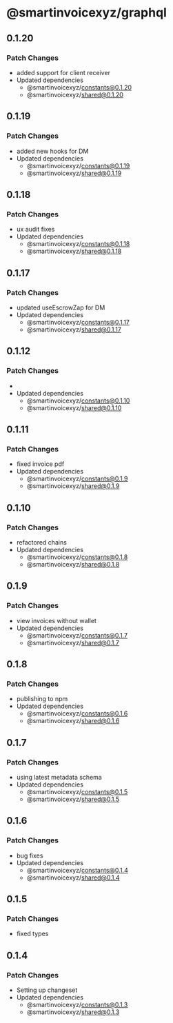 # @smartinvoicexyz/graphql

## 0.1.20

### Patch Changes

- added support for client receiver
- Updated dependencies
  - @smartinvoicexyz/constants@0.1.20
  - @smartinvoicexyz/shared@0.1.20

## 0.1.19

### Patch Changes

- added new hooks for DM
- Updated dependencies
  - @smartinvoicexyz/constants@0.1.19
  - @smartinvoicexyz/shared@0.1.19

## 0.1.18

### Patch Changes

- ux audit fixes
- Updated dependencies
  - @smartinvoicexyz/constants@0.1.18
  - @smartinvoicexyz/shared@0.1.18

## 0.1.17

### Patch Changes

- updated useEscrowZap for DM
- Updated dependencies
  - @smartinvoicexyz/constants@0.1.17
  - @smartinvoicexyz/shared@0.1.17

## 0.1.12

### Patch Changes

-
- Updated dependencies
  - @smartinvoicexyz/constants@0.1.10
  - @smartinvoicexyz/shared@0.1.10

## 0.1.11

### Patch Changes

- fixed invoice pdf
- Updated dependencies
  - @smartinvoicexyz/constants@0.1.9
  - @smartinvoicexyz/shared@0.1.9

## 0.1.10

### Patch Changes

- refactored chains
- Updated dependencies
  - @smartinvoicexyz/constants@0.1.8
  - @smartinvoicexyz/shared@0.1.8

## 0.1.9

### Patch Changes

- view invoices without wallet
- Updated dependencies
  - @smartinvoicexyz/constants@0.1.7
  - @smartinvoicexyz/shared@0.1.7

## 0.1.8

### Patch Changes

- publishing to npm
- Updated dependencies
  - @smartinvoicexyz/constants@0.1.6
  - @smartinvoicexyz/shared@0.1.6

## 0.1.7

### Patch Changes

- using latest metadata schema
- Updated dependencies
  - @smartinvoicexyz/constants@0.1.5
  - @smartinvoicexyz/shared@0.1.5

## 0.1.6

### Patch Changes

- bug fixes
- Updated dependencies
  - @smartinvoicexyz/constants@0.1.4
  - @smartinvoicexyz/shared@0.1.4

## 0.1.5

### Patch Changes

- fixed types

## 0.1.4

### Patch Changes

- Setting up changeset
- Updated dependencies
  - @smartinvoicexyz/constants@0.1.3
  - @smartinvoicexyz/shared@0.1.3
